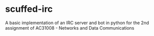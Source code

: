 # scuffed-irc
A basic implementation of an IRC server and bot in python for the 2nd assignment of AC31008 - Networks and Data Communications

